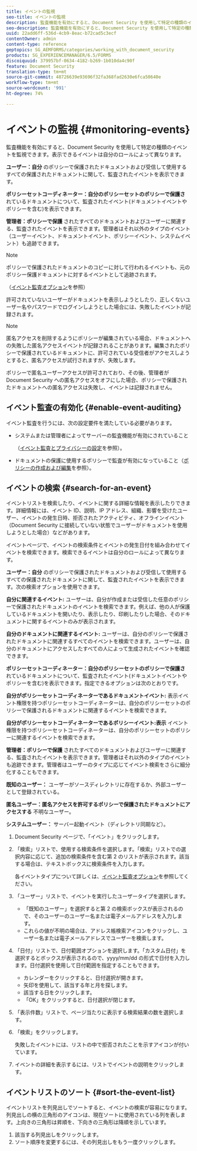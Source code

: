 ```yaml
---
title: イベントの監視
seo-title: イベントの監視
description: 監査機能を有効にすると、Document Security を使用して特定の種類のイベントを監視できます。Document Security を使用して、イベントリストを容易に検索およびソートできます。
seo-description: 監査機能を有効にすると、Document Security を使用して特定の種類のイベントを監視できます。Document Security を使用して、イベントリストを容易に検索およびソートできます。
uuid: 22add6ff-536d-4cb9-8eac-b72cad5c3ecf
contentOwner: admin
content-type: reference
geptopics: SG_AEMFORMS/categories/working_with_document_security
products: SG_EXPERIENCEMANAGER/6.5/FORMS
discoiquuid: 379957bf-0634-4182-b269-1b010da4c90f
feature: Document Security
translation-type: tm+mt
source-git-commit: 48726639e93696f32fa368fad2630e6fca50640e
workflow-type: tm+mt
source-wordcount: '991'
ht-degree: 74%

---
```



# イベントの監視 {#monitoring-events}

監査機能を有効にすると、Document Security を使用して特定の種類のイベントを監視できます。表示できるイベントは自分のロールによって異なります。

**ユーザー：自分** のポリシーで保護されたドキュメントおよび受信して使用するすべての保護されたドキュメントに関して、監査されたイベントを表示できます。

**ポリシーセットコーディネーター：自分のポリシーセットのポリシーで保護さ** れているドキュメントについて、監査されたイベント(ドキュメントイベントやポリシーを含む)を表示できます。

**管理者：ポリシーで保護** されたすべてのドキュメントおよびユーザーに関連する、監査されたイベントを表示できます。管理者はそれ以外のタイプのイベント（ユーザーイベント、ドキュメントイベント、ポリシーイベント、システムイベント）も追跡できます。

>[!NOTE]
>
>ポリシーで保護されたドキュメントのコピーに対して行われるイベントも、元のポリシー保護ドキュメントに対するイベントとして追跡されます。

（[イベント監査オプション](/help/forms/using/admin-help/configuring-client-server-options.md#event-auditing-options)を参照）

許可されていないユーザーがドキュメントを表示しようとしたり、正しくないユーザー名やパスワードでログインしようとした場合には、失敗したイベントが記録されます。

>[!NOTE]
>
>匿名アクセスを削除するようにポリシーが編集されている場合、ドキュメントへの失敗した匿名アクセスイベントが記録されることがあります。編集されたポリシーで保護されているドキュメントに、許可されている受信者がアクセスしようとすると、匿名アクセスが試行されますが、失敗します。

ポリシーで匿名ユーザーアクセスが許可されており、その後、管理者が Document Security への匿名アクセスをオフにした場合、ポリシーで保護されたドキュメントへの匿名アクセスは失敗し、イベントは記録されません。

## イベント監査の有効化  {#enable-event-auditing}

イベント監査を行うには、次の設定要件を満たしている必要があります。

* システムまたは管理者によってサーバーの監査機能が有効にされていること

   （[イベント監査とプライバシーの設定](/help/forms/using/admin-help/configuring-client-server-options.md#configuring-event-auditing-and-privacy-settings)を参照）。

* ドキュメントの保護に使用するポリシーで監査が有効になっていること（[ポリシーの作成および編集](/help/forms/using/admin-help/creating-policies.md#creating-and-editing-policies)を参照）。

## イベントの検索  {#search-for-an-event}

イベントリストを検索したり、イベントに関する詳細な情報を表示したりできます。詳細情報には、イベント ID、説明、IP アドレス、組織、影響を受けたユーザー、イベントの発生日時、拒否されたアクティビティ、オフラインイベント（Document Security に接続していない状態でユーザーがドキュメントを使用しようとした場合）などがあります。

イベントページで、イベントの検索条件とイベントの発生日付を組み合わせてイベントを検索できます。検索できるイベントは自分のロールによって異なります。

**ユーザー：自分** のポリシーで保護されたドキュメントおよび受信して使用するすべての保護されたドキュメントに関して、監査されたイベントを表示できます。次の検索オプションを使用できます。

**自分に関連するイベント:** ユーザーは、自分が作成または受信した任意のポリシーで保護されたドキュメントのイベントを検索できます。例えば、他の人が保護しているドキュメントを開いたり、表示したり、印刷したりした場合、そのドキュメントに関するイベントのみが表示されます。

**自分のドキュメントに関連するイベント:** ユーザーは、自分のポリシーで保護されたドキュメントに関連するすべてのイベントを検索できます。ユーザーは、自分のドキュメントにアクセスしたすべての人によって生成されたイベントを確認できます。

**ポリシーセットコーディネーター：自分のポリシーセットのポリシーで保護さ** れているドキュメントについて、監査されたイベント(ドキュメントイベントやポリシーを含む)を表示できます。指定できるオプションは次のとおりです。

**自分がポリシーセットコーディネーターであるドキュメントイベント:** 表示イベント権限を持つポリシーセットコーディネーターは、自分のポリシーセットのポリシーで保護されるドキュメントに関連するイベントを検索できます。

**自分がポリシーセットコーディネーターであるポリシーイベント:表示** イベント権限を持つポリシーセットコーディネーターは、自分のポリシーセットのポリシーに関連するイベントを検索できます。

**管理者：ポリシーで保護** されたすべてのドキュメントおよびユーザーに関連する、監査されたイベントを表示できます。管理者はそれ以外のタイプのイベントも追跡できます。管理者はユーザーのタイプに応じてイベント検索をさらに細分化することもできます。

**既知のユーザー：** ユーザーがソースディレクトリに存在するか、外部ユーザーとして登録されている。

**匿名ユーザー：匿名アクセスを許可するポリシーで保護されたドキュメントにアクセスする** 不明なユーザー。

**システムユーザー：** サーバー起動イベント（ディレクトリ同期など）。

1. Document Security ページで、「イベント」をクリックします。
1. 「検索」リストで、使用する検索条件を選択します。「検索」リストでの選択内容に応じて、追加の検索条件を含む第 2 のリストが表示されます。該当する場合は、テキストボックスに検索条件を入力します。

   各イベントタイプについて詳しくは、[イベント監査オプション](/help/forms/using/admin-help/configuring-client-server-options.md#event-auditing-options)を参照してください。

1. 「ユーザー」リストで、イベントを実行したユーザータイプを選択します。

   * 「既知のユーザー」を選択すると第 2 の検索ボックスが表示されるので、そのユーザーのユーザー名または電子メールアドレスを入力します。
   * これらの値が不明の場合は、アドレス帳検索アイコンをクリックし、ユーザー名または電子メールアドレスでユーザーを検索します。

1. 「日付」リストで、日付範囲オプションを選択します。「カスタム日付」を選択するとボックスが表示されるので、yyyy/mm/dd の形式で日付を入力します。日付選択を使用して日付範囲を指定することもできます。

   * カレンダーをクリックすると、日付選択が開きます。
   * 矢印を使用して、該当する年と月を探します。
   * 該当する日をクリックします。
   * 「OK」をクリックすると、日付選択が閉じます。

1. 「表示件数」リストで、ページ当たりに表示する検索結果の数を選択します。
1. 「検索」をクリックします。

   失敗したイベントには、リストの中で拒否されたことを示すアイコンが付いています。

1. イベントの詳細を表示するには、リストでイベントの説明をクリックします。

## イベントリストのソート  {#sort-the-event-list}

イベントリストを列見出しでソートすると、イベントの検索が容易になります。列見出しの横の三角形のアイコンは、現在ソートに使用されている列を表します。上向きの三角形は昇順を、下向きの三角形は降順を示しています。

1. 該当する列見出しをクリックします。
1. ソート順序を変更するには、その列見出しをもう一度クリックします。

